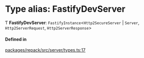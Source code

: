 # Type alias: FastifyDevServer

Ƭ **FastifyDevServer**: `FastifyInstance`<`Http2SecureServer` \| `Server`, `Http2ServerRequest`, `Http2ServerResponse`\>

#### Defined in

[packages/repack/src/server/types.ts:17](https://github.com/callstack/repack/blob/a78f6b9/packages/repack/src/server/types.ts#L17)
